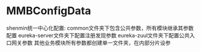 # MMBConfigData
shenmin统一中心化配置:
common文件夹下包含公共参数，所有模块继承其参数配置
eureka-server文件夹下配置注册发现参数
eureka-zuul文件夹下配置公共入口网关参数
其他业务模块所有参数都创建单一文件夹，在内部分片设参
